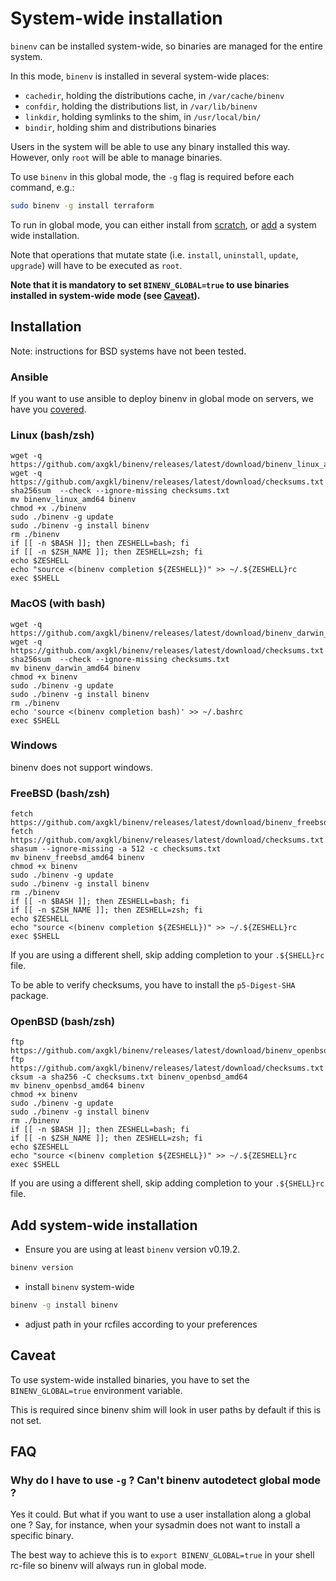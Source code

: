 # System-wide installation

`binenv` can be installed system-wide, so binaries are managed for the entire
system.

In this mode, `binenv` is installed in several system-wide places:

- `cachedir`, holding the distributions cache, in `/var/cache/binenv`
- `confdir`, holding the distributions list, in `/var/lib/binenv`
- `linkdir`, holding symlinks to the shim, in `/usr/local/bin/`
- `bindir`, holding shim and distributions binaries

Users in the system will be able to use any binary installed this way. However,
only `root` will be able to manage binaries.

To use `binenv` in this global mode, the `-g` flag is required before each
command, e.g.:

```bash
sudo binenv -g install terraform
```

To run in global mode, you can either install from [scratch](#installation), or
[add](#add-system-wide-installation) a system wide installation.

Note that operations that mutate state (i.e. `install`, `uninstall`, `update`,
`upgrade`) will have to be executed as `root`.

**Note that it is mandatory to set `BINENV_GLOBAL=true` to use binaries
installed in system-wide mode (see [Caveat](#caveat)).**

## Installation

Note: instructions for BSD systems have not been tested.

### Ansible

If you want to use ansible to deploy binenv in global mode on servers, we have
you [covered](https://github.com/axgkl/ansible-binenv).

### Linux (bash/zsh)

```
wget -q https://github.com/axgkl/binenv/releases/latest/download/binenv_linux_amd64
wget -q https://github.com/axgkl/binenv/releases/latest/download/checksums.txt
sha256sum  --check --ignore-missing checksums.txt
mv binenv_linux_amd64 binenv
chmod +x ./binenv
sudo ./binenv -g update
sudo ./binenv -g install binenv
rm ./binenv 
if [[ -n $BASH ]]; then ZESHELL=bash; fi
if [[ -n $ZSH_NAME ]]; then ZESHELL=zsh; fi
echo $ZESHELL
echo "source <(binenv completion ${ZESHELL})" >> ~/.${ZESHELL}rc
exec $SHELL
```

### MacOS (with bash)

```
wget -q https://github.com/axgkl/binenv/releases/latest/download/binenv_darwin_amd64
wget -q https://github.com/axgkl/binenv/releases/latest/download/checksums.txt
sha256sum  --check --ignore-missing checksums.txt
mv binenv_darwin_amd64 binenv
chmod +x binenv
sudo ./binenv -g update
sudo ./binenv -g install binenv
rm ./binenv 
echo 'source <(binenv completion bash)' >> ~/.bashrc
exec $SHELL
```

### Windows

binenv does not support windows.

### FreeBSD (bash/zsh)

```
fetch https://github.com/axgkl/binenv/releases/latest/download/binenv_freebsd_amd64
fetch https://github.com/axgkl/binenv/releases/latest/download/checksums.txt
shasum --ignore-missing -a 512 -c checksums.txt
mv binenv_freebsd_amd64 binenv
chmod +x binenv
sudo ./binenv -g update
sudo ./binenv -g install binenv
rm ./binenv 
if [[ -n $BASH ]]; then ZESHELL=bash; fi
if [[ -n $ZSH_NAME ]]; then ZESHELL=zsh; fi
echo $ZESHELL
echo "source <(binenv completion ${ZESHELL})" >> ~/.${ZESHELL}rc
exec $SHELL
```

If you are using a different shell, skip adding completion to your `.${SHELL}rc` file.

To be able to verify checksums, you have to install the `p5-Digest-SHA` package.

### OpenBSD (bash/zsh)

```
ftp https://github.com/axgkl/binenv/releases/latest/download/binenv_openbsd_amd64
ftp https://github.com/axgkl/binenv/releases/latest/download/checksums.txt
cksum -a sha256 -C checksums.txt binenv_openbsd_amd64
mv binenv_openbsd_amd64 binenv
chmod +x binenv
sudo ./binenv -g update
sudo ./binenv -g install binenv
rm ./binenv 
if [[ -n $BASH ]]; then ZESHELL=bash; fi
if [[ -n $ZSH_NAME ]]; then ZESHELL=zsh; fi
echo $ZESHELL
echo "source <(binenv completion ${ZESHELL})" >> ~/.${ZESHELL}rc
exec $SHELL
```

If you are using a different shell, skip adding completion to your `.${SHELL}rc` file.

## Add system-wide installation

- Ensure you are using at least `binenv` version v0.19.2.

```bash
binenv version
```

- install `binenv` system-wide

```bash
binenv -g install binenv
```

- adjust path in your rcfiles according to your preferences

## Caveat

To use system-wide installed binaries, you have to set the `BINENV_GLOBAL=true`
environment variable.

This is required since binenv shim will look in user paths by default if this
is not set.

## FAQ

### Why do I have to use `-g` ? Can't binenv autodetect global mode ?

Yes it could. But what if you want to use a user installation along a global
one ? Say, for instance, when your sysadmin does not want to install a specific
binary.

The best way to achieve this is to `export BINENV_GLOBAL=true` in your shell
rc-file so binenv will always run in global mode.
